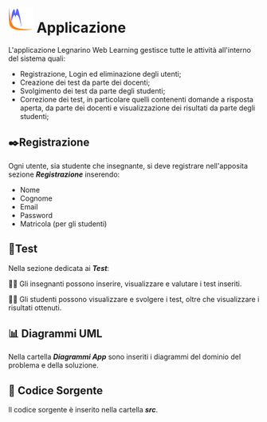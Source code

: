 # ![legnarino WL](https://github.com/Mathieus99/Progetto_OO_BD/blob/main/Applicazione/src/Immagini/Legnarino_icon2.png) Applicazione
L'applicazione Legnarino Web Learning gestisce tutte le attività all'interno del sistema quali:
- Registrazione, Login ed eliminazione degli utenti;
- Creazione dei test da parte dei docenti;
- Svolgimento dei test da parte degli studenti;
- Correzione dei test, in particolare quelli contenenti domande a risposta aperta, da parte dei docenti e visualizzazione dei risultati da parte degli studenti;

## ✒️Registrazione
Ogni utente, sia studente che insegnante, si deve registrare nell'apposita sezione **_Registrazione_** inserendo:
- Nome
- Cognome
- Email
- Password
- Matricola (per gli studenti)

## 📝Test
Nella sezione dedicata ai **_Test_**:

👨‍🏫 Gli insegnanti possono inserire, visualizzare e valutare i test inseriti.

👨‍🎓 Gli studenti possono visualizzare e svolgere i test, oltre che visualizzare i risultati ottenuti.

## 📊 Diagrammi UML
Nella cartella **_Diagrammi App_** sono inseriti i diagrammi del dominio del problema e della soluzione.

## 📀 Codice Sorgente
Il codice sorgente è inserito nella cartella **_src_**.
